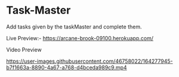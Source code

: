 # Task-Master
Add tasks given by the taskMaster and complete them. 

Live Preview:- https://arcane-brook-09100.herokuapp.com/

Video Preview

https://user-images.githubusercontent.com/46758022/164277945-b7f1663a-8890-4a67-a768-d4bceda989c9.mp4

